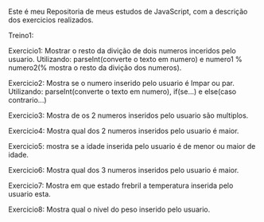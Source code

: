 Este é meu Repositoria de meus estudos de JavaScript, com a descrição dos exercicios realizados.

Treino1:

  Exercicio1: Mostrar o resto da divição de dois numeros inceridos pelo usuario. Utilizando: parseInt(converte o texto em numero) e numero1 % numero2(% mostra o resto da divição dos numeros).
  
  Exercicio2: Mostra se o numero inserido pelo usuario é Impar ou par. Utilizando: parseInt(converte o texto em numero), if(se...) e else(caso contrario...)
  
  Exercicio3: Mostra de os 2 numeros inseridos pelo usuario são multiplos.
  
  Exercicio4: Mostra qual dos 2 numeros inseridos pelo usuario é maior.
  
  Exercicio5: mostra se a idade inserida pelo usuario é de menor ou maior de idade.
  
  Exercicio6: Mostra qual dos 3 numeros inseridos pelo usuario é maior.
  
  Exercicio7: Mostra em que estado frebril a temperatura inserida pelo usuario esta.
  
  Exercicio8: Mostra qual o nivel do peso inserido pelo usuario.
